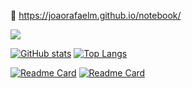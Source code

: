 📝 https://joaorafaelm.github.io/notebook/

![](https://komarev.com/ghpvc/?username=joaorafaelm&style=flat&color=grey&label=views)


[![GitHub stats](https://stats-eosin.vercel.app/api?username=joaorafaelm&theme=dracula&hide_border=true&count_private=true&disable_animations=true)]()
[![Top Langs](https://stats-eosin.vercel.app/api/top-langs/?username=joaorafaelm&layout=compact&theme=dracula&hide_border=true&count_private=true)]()


[![Readme Card](https://stats-eosin.vercel.app/api/pin/?username=joaorafaelm&repo=freqtrade-heroku&theme=dracula&hide_border=true)](https://github.com/joaorafaelm/freqtrade-heroku)
[![Readme Card](https://stats-eosin.vercel.app/api/pin/?username=joaorafaelm&repo=dotfiles&theme=dracula&hide_border=true)](https://github.com/joaorafaelm/dotfiles)
